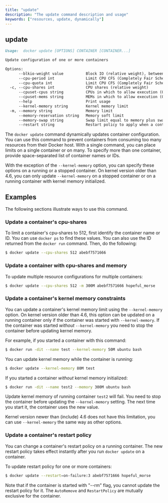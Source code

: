 ```yaml
---
title: "update"
description: "The update command description and usage"
keywords: ["resources, update, dynamically"]
---
```


<!-- This file is maintained within the docker/docker Github
     repository at https://github.com/docker/docker/. Make all
     pull requests against that repo. If you see this file in
     another repository, consider it read-only there, as it will
     periodically be overwritten by the definitive file. Pull
     requests which include edits to this file in other repositories
     will be rejected.
-->

## update

```markdown
Usage:  docker update [OPTIONS] CONTAINER [CONTAINER...]

Update configuration of one or more containers

Options:
      --blkio-weight value          Block IO (relative weight), between 10 and 1000
      --cpu-period int              Limit CPU CFS (Completely Fair Scheduler) period
      --cpu-quota int               Limit CPU CFS (Completely Fair Scheduler) quota
  -c, --cpu-shares int              CPU shares (relative weight)
      --cpuset-cpus string          CPUs in which to allow execution (0-3, 0,1)
      --cpuset-mems string          MEMs in which to allow execution (0-3, 0,1)
      --help                        Print usage
      --kernel-memory string        Kernel memory limit
  -m, --memory string               Memory limit
      --memory-reservation string   Memory soft limit
      --memory-swap string          Swap limit equal to memory plus swap: '-1' to enable unlimited swap
      --restart string              Restart policy to apply when a container exits
```

The `docker update` command dynamically updates container configuration.
You can use this command to prevent containers from consuming too many
resources from their Docker host.  With a single command, you can place
limits on a single container or on many. To specify more than one container,
provide space-separated list of container names or IDs.

With the exception of the `--kernel-memory` option, you can specify these
options on a running or a stopped container. On kernel version older than
4.6, you can only update `--kernel-memory` on a stopped container or on
a running container with kernel memory initialized.

## Examples

The following sections illustrate ways to use this command.

### Update a container's cpu-shares

To limit a container's cpu-shares to 512, first identify the container
name or ID. You can use `docker ps` to find these values. You can also
use the ID returned from the `docker run` command.  Then, do the following:

```bash
$ docker update --cpu-shares 512 abebf7571666
```

### Update a container with cpu-shares and memory

To update multiple resource configurations for multiple containers:

```bash
$ docker update --cpu-shares 512 -m 300M abebf7571666 hopeful_morse
```

### Update a container's kernel memory constraints

You can update a container's kernel memory limit using the `--kernel-memory`
option. On kernel version older than 4.6, this option can be updated on a
running container only if the container was started with `--kernel-memory`.
If the container was started *without* `--kernel-memory` you need to stop
the container before updating kernel memory.

For example, if you started a container with this command:

```bash
$ docker run -dit --name test --kernel-memory 50M ubuntu bash
```

You can update kernel memory while the container is running:

```bash
$ docker update --kernel-memory 80M test
```

If you started a container *without* kernel memory initialized:

```bash
$ docker run -dit --name test2 --memory 300M ubuntu bash
```

Update kernel memory of running container `test2` will fail. You need to stop
the container before updating the `--kernel-memory` setting. The next time you
start it, the container uses the new value.

Kernel version newer than (include) 4.6 does not have this limitation, you
can use `--kernel-memory` the same way as other options.

### Update a container's restart policy

You can change a container's restart policy on a running container. The new
restart policy takes effect instantly after you run `docker update` on a
container.

To update restart policy for one or more containers:

```bash
$ docker update --restart=on-failure:3 abebf7571666 hopeful_morse
```

Note that if the container is started with "--rm" flag, you cannot update the restart
policy for it. The `AutoRemove` and `RestartPolicy` are mutually exclusive for the
container.
